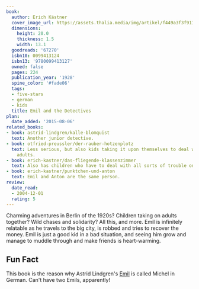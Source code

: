 ```yaml
---
book:
  author: Erich Kästner
  cover_image_url: https://assets.thalia.media/img/artikel/f449a3f3f911422cf282121683504dbb9c42877c-00-00.jpeg
  dimensions:
    height: 20.0
    thickness: 1.5
    width: 13.1
  goodreads: '67270'
  isbn10: 0099413124
  isbn13: '9780099413127'
  owned: false
  pages: 224
  publication_year: '1928'
  spine_color: '#fade06'
  tags:
  - five-stars
  - german
  - kids
  title: Emil and the Detectives
plan:
  date_added: '2015-08-06'
related_books:
- book: astrid-lindgren/kalle-blomquist
  text: Another junior detective.
- book: otfried-preussler/der-rauber-hotzenplotz
  text: Less serious, but also kids taking it upon themselves to deal with criminal
    adults.
- book: erich-kastner/das-fliegende-klassenzimmer
  text: Also has children who have to deal with all sorts of trouble on their own.
- book: erich-kastner/punktchen-und-anton
  text: Emil and Anton are the same person.
review:
  date_read:
  - 2004-12-01
  rating: 5
---
```


Charming adventures in Berlin of the 1920s? Children taking on adults together? Wild chases and solidarity? All this,
and more. Emil is infinitely relatable as he travels to the big city, is robbed and tries to recover the money. Emil is
just a good kid in a bad situation, and seeing him grow and manage to muddle through and make friends is heart-warming.

## Fun Fact

This book is the reason why Astrid Lindgren's [Emil](/astrid-Lindgren/emil-in-the-soup-tureen) is called Michel in
German. Can't have two Emils, apparently!
